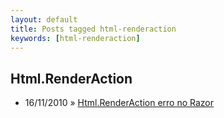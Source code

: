 ```yaml
---
layout: default
title: Posts tagged html-renderaction
keywords: [html-renderaction]
---
```

<h2 class="category">Html.RenderAction</h2>
<ul class="posts">
<li>
<p>
<span class="date">16/11/2010</span> &raquo; 
<a href="/blog/html-renderaction-erro-no-razor">Html.RenderAction erro no Razor</a>
</p>
</li> 
</ul>
